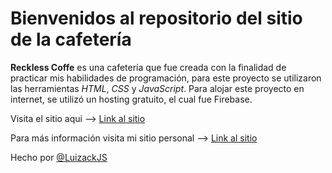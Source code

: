 # Bienvenidos al repositorio del sitio de la cafetería

<b>Reckless Coffe</b> es una cafetería que fue creada con la finalidad de practicar mis habilidades de programación, para este proyecto se utilizaron las herramientas <i>HTML</i>, <i>CSS</i> y <i>JavaScript</i>. Para alojar este proyecto en internet, se utilizó un hosting gratuito, el cual fue Firebase.

Visita el sitio aqui --> [Link al sitio](https://reckless-coffe.web.app/)

Para más información visita mi sitio personal --> [Link al sitio](https://luisadriannu.github.io/portafolio-web/portafolio_cv/)

Hecho por [@LuizackJS](https://www.facebook.com/luisadrian.nunezjara)

